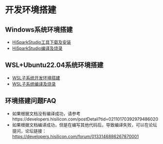 # 开发环境搭建

## Windows系统环境搭建

- [HiSparkStudio工具下载及安装](HiSparkStudio工具下载及安装.md)
- [HiSparkStudio编译及烧录](HiSparkStudio编译及烧录.md)

## WSL+Ubuntu22.04系统环境搭建

- [WSL子系统开发环境搭建](WSL子系统开发环境搭建.md)
- [WSL子系统编译及烧录](WSL子系统编译及烧录.md)

## 环境搭建问题FAQ

- 如果根据文档没有编译成功，请参考https://developers.hisilicon.com/postDetail?tid=02110170392979486020
- 如果根据文档编译成功，但是在编写其他代码后，导致编译失败，可以在论坛提问，论坛链接：https://developers.hisilicon.com/forum/0133146886267870001
